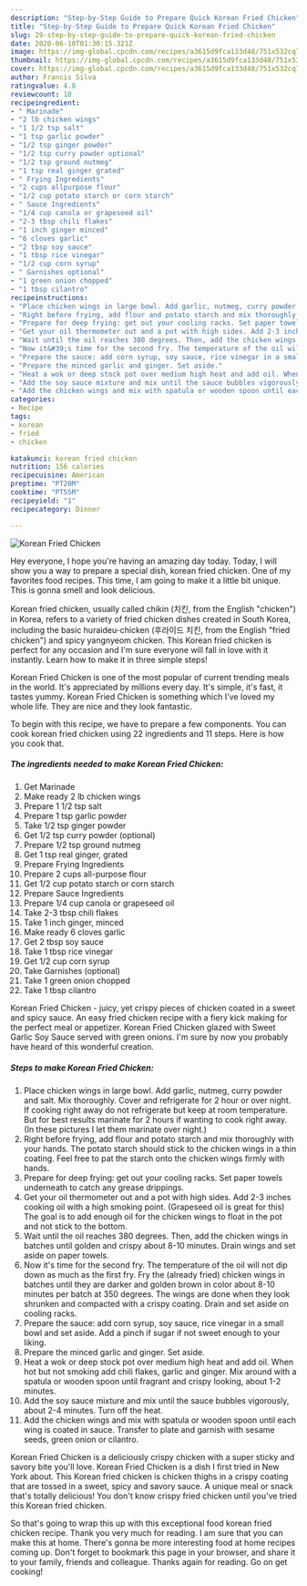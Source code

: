 ```yaml
---
description: "Step-by-Step Guide to Prepare Quick Korean Fried Chicken"
title: "Step-by-Step Guide to Prepare Quick Korean Fried Chicken"
slug: 29-step-by-step-guide-to-prepare-quick-korean-fried-chicken
date: 2020-06-10T01:30:15.321Z
image: https://img-global.cpcdn.com/recipes/a3615d9fca133d48/751x532cq70/korean-fried-chicken-recipe-main-photo.jpg
thumbnail: https://img-global.cpcdn.com/recipes/a3615d9fca133d48/751x532cq70/korean-fried-chicken-recipe-main-photo.jpg
cover: https://img-global.cpcdn.com/recipes/a3615d9fca133d48/751x532cq70/korean-fried-chicken-recipe-main-photo.jpg
author: Francis Silva
ratingvalue: 4.8
reviewcount: 10
recipeingredient:
- " Marinade"
- "2 lb chicken wings"
- "1 1/2 tsp salt"
- "1 tsp garlic powder"
- "1/2 tsp ginger powder"
- "1/2 tsp curry powder optional"
- "1/2 tsp ground nutmeg"
- "1 tsp real ginger grated"
- " Frying Ingredients"
- "2 cups allpurpose flour"
- "1/2 cup potato starch or corn starch"
- " Sauce Ingredients"
- "1/4 cup canola or grapeseed oil"
- "2-3 tbsp chili flakes"
- "1 inch ginger minced"
- "6 cloves garlic"
- "2 tbsp soy sauce"
- "1 tbsp rice vinegar"
- "1/2 cup corn syrup"
- " Garnishes optional"
- "1 green onion chopped"
- "1 tbsp cilantro"
recipeinstructions:
- "Place chicken wings in large bowl. Add garlic, nutmeg, curry powder and salt. Mix thoroughly. Cover and refrigerate for 2 hour or over night. If cooking right away do not refrigerate but keep at room temperature. But for best results marinate for 2 hours if wanting to cook right away. (In these pictures I let them marinate over night.)"
- "Right before frying, add flour and potato starch and mix thoroughly with your hands. The potato starch should stick to the chicken wings in a thin coating. Feel free to pat the starch onto the chicken wings firmly with hands."
- "Prepare for deep frying: get out your cooling racks. Set paper towels underneath to catch any grease drippings."
- "Get your oil thermometer out and a pot with high sides. Add 2-3 inches cooking oil with a high smoking point. (Grapeseed oil is great for this) The goal is to add enough oil for the chicken wings to float in the pot and not stick to the bottom."
- "Wait until the oil reaches 380 degrees. Then, add the chicken wings in batches until golden and crispy about 8-10 minutes. Drain wings and set aside on paper towels."
- "Now it&#39;s time for the second fry. The temperature of the oil will not dip down as much as the first fry. Fry the (already fried) chicken wings in batches until they are darker and golden brown in color about 8-10 minutes per batch at 350 degrees. The wings are done when they look shrunken and compacted with a crispy coating. Drain and set aside on cooling racks."
- "Prepare the sauce: add corn syrup, soy sauce, rice vinegar in a small bowl and set aside. Add a pinch if sugar if not sweet enough to your liking."
- "Prepare the minced garlic and ginger. Set aside."
- "Heat a wok or deep stock pot over medium high heat and add oil. When hot but not smoking add chili flakes, garlic and ginger. Mix around with a spatula or wooden spoon until fragrant and crispy looking, about 1-2 minutes."
- "Add the soy sauce mixture and mix until the sauce bubbles vigorously, about 2-4 minutes. Turn off the heat."
- "Add the chicken wings and mix with spatula or wooden spoon until each wing is coated in sauce. Transfer to plate and garnish with sesame seeds, green onion or cilantro."
categories:
- Recipe
tags:
- korean
- fried
- chicken

katakunci: korean fried chicken 
nutrition: 156 calories
recipecuisine: American
preptime: "PT20M"
cooktime: "PT55M"
recipeyield: "1"
recipecategory: Dinner

---
```



![Korean Fried Chicken](https://img-global.cpcdn.com/recipes/a3615d9fca133d48/751x532cq70/korean-fried-chicken-recipe-main-photo.jpg)

Hey everyone, I hope you're having an amazing day today. Today, I will show you a way to prepare a special dish, korean fried chicken. One of my favorites food recipes. This time, I am going to make it a little bit unique. This is gonna smell and look delicious.

Korean fried chicken, usually called chikin (치킨, from the English &#34;chicken&#34;) in Korea, refers to a variety of fried chicken dishes created in South Korea, including the basic huraideu-chicken (후라이드 치킨, from the English &#34;fried chicken&#34;) and spicy yangnyeom chicken. This Korean fried chicken is perfect for any occasion and I&#39;m sure everyone will fall in love with it instantly. Learn how to make it in three simple steps!

Korean Fried Chicken is one of the most popular of current trending meals in the world. It's appreciated by millions every day. It's simple, it's fast, it tastes yummy. Korean Fried Chicken is something which I've loved my whole life. They are nice and they look fantastic.


To begin with this recipe, we have to prepare a few components. You can cook korean fried chicken using 22 ingredients and 11 steps. Here is how you cook that.

<!--inarticleads1-->

##### The ingredients needed to make Korean Fried Chicken:

1. Get  Marinade
1. Make ready 2 lb chicken wings
1. Prepare 1 1/2 tsp salt
1. Prepare 1 tsp garlic powder
1. Take 1/2 tsp ginger powder
1. Get 1/2 tsp curry powder (optional)
1. Prepare 1/2 tsp ground nutmeg
1. Get 1 tsp real ginger, grated
1. Prepare  Frying Ingredients
1. Prepare 2 cups all-purpose flour
1. Get 1/2 cup potato starch or corn starch
1. Prepare  Sauce Ingredients
1. Prepare 1/4 cup canola or grapeseed oil
1. Take 2-3 tbsp chili flakes
1. Take 1 inch ginger, minced
1. Make ready 6 cloves garlic
1. Get 2 tbsp soy sauce
1. Take 1 tbsp rice vinegar
1. Get 1/2 cup corn syrup
1. Take  Garnishes (optional)
1. Take 1 green onion chopped
1. Take 1 tbsp cilantro


Korean Fried Chicken - juicy, yet crispy pieces of chicken coated in a sweet and spicy sauce. An easy fried chicken recipe with a fiery kick making for the perfect meal or appetizer. Korean Fried Chicken glazed with Sweet Garlic Soy Sauce served with green onions. I&#39;m sure by now you probably have heard of this wonderful creation. 

<!--inarticleads2-->

##### Steps to make Korean Fried Chicken:

1. Place chicken wings in large bowl. Add garlic, nutmeg, curry powder and salt. Mix thoroughly. Cover and refrigerate for 2 hour or over night. If cooking right away do not refrigerate but keep at room temperature. But for best results marinate for 2 hours if wanting to cook right away. (In these pictures I let them marinate over night.)
1. Right before frying, add flour and potato starch and mix thoroughly with your hands. The potato starch should stick to the chicken wings in a thin coating. Feel free to pat the starch onto the chicken wings firmly with hands.
1. Prepare for deep frying: get out your cooling racks. Set paper towels underneath to catch any grease drippings.
1. Get your oil thermometer out and a pot with high sides. Add 2-3 inches cooking oil with a high smoking point. (Grapeseed oil is great for this) The goal is to add enough oil for the chicken wings to float in the pot and not stick to the bottom.
1. Wait until the oil reaches 380 degrees. Then, add the chicken wings in batches until golden and crispy about 8-10 minutes. Drain wings and set aside on paper towels.
1. Now it&#39;s time for the second fry. The temperature of the oil will not dip down as much as the first fry. Fry the (already fried) chicken wings in batches until they are darker and golden brown in color about 8-10 minutes per batch at 350 degrees. The wings are done when they look shrunken and compacted with a crispy coating. Drain and set aside on cooling racks.
1. Prepare the sauce: add corn syrup, soy sauce, rice vinegar in a small bowl and set aside. Add a pinch if sugar if not sweet enough to your liking.
1. Prepare the minced garlic and ginger. Set aside.
1. Heat a wok or deep stock pot over medium high heat and add oil. When hot but not smoking add chili flakes, garlic and ginger. Mix around with a spatula or wooden spoon until fragrant and crispy looking, about 1-2 minutes.
1. Add the soy sauce mixture and mix until the sauce bubbles vigorously, about 2-4 minutes. Turn off the heat.
1. Add the chicken wings and mix with spatula or wooden spoon until each wing is coated in sauce. Transfer to plate and garnish with sesame seeds, green onion or cilantro.


Korean Fried Chicken is a deliciously crispy chicken with a super sticky and savory bite you&#39;ll love. Korean Fried Chicken is a dish I first tried in New York about. This Korean fried chicken is chicken thighs in a crispy coating that are tossed in a sweet, spicy and savory sauce. A unique meal or snack that&#39;s totally delicious! You don&#39;t know crispy fried chicken until you&#39;ve tried this Korean fried chicken. 

So that's going to wrap this up with this exceptional food korean fried chicken recipe. Thank you very much for reading. I am sure that you can make this at home. There's gonna be more interesting food at home recipes coming up. Don't forget to bookmark this page in your browser, and share it to your family, friends and colleague. Thanks again for reading. Go on get cooking!
